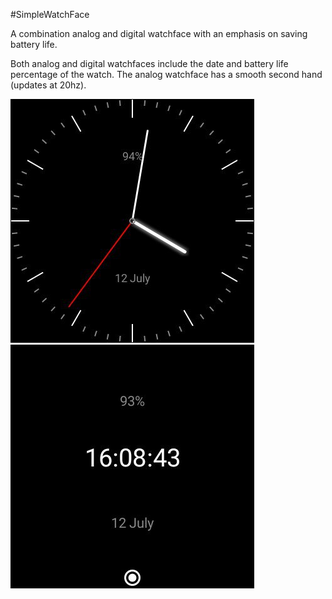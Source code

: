 #SimpleWatchFace

A combination analog and digital watchface with an emphasis on saving battery life.

Both analog and digital watchfaces include the date and battery life percentage of the watch.
The analog watchface has a smooth second hand (updates at 20hz).

![Image of the analog watchface](app/src/main/res/drawable-nodpi/preview_analog.jpg)
![Image of the digital watchface](app/src/main/res/drawable-nodpi/preview_digital.jpg)